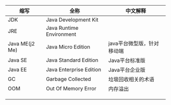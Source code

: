 | 缩写 | 全称 | 中文解释 |
| ---- | ---- | ---- |
| JDK | Java Development Kit |    |
| JRE | Java Runtime Environment |  |
| Java ME(j2 Me) | Java Micro Edition | java平台微型版，针对移动端 |
| Java SE | Java Standard Edition | Java平台标准版 |
| Java EE | Java Enterprise Edition | Java平台企业版 |
| GC | Garbage Collected | 垃圾回收相关的术语 |
| OOM | Out Of Memory Error | 内存溢出 |
|  |  |  |
|  |  |  |
|  |  |  |